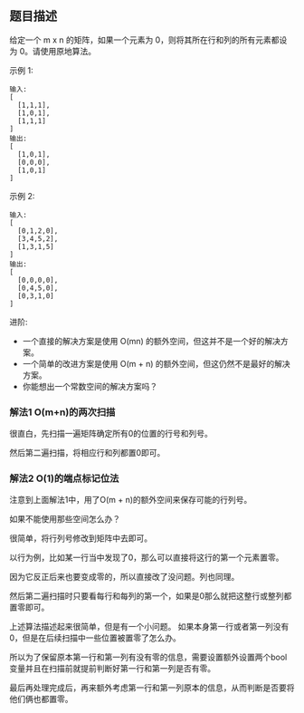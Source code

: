 ## 题目描述

给定一个 m x n 的矩阵，如果一个元素为 0，则将其所在行和列的所有元素都设为 0。请使用原地算法。

示例 1:
```
输入: 
[
  [1,1,1],
  [1,0,1],
  [1,1,1]
]
输出: 
[
  [1,0,1],
  [0,0,0],
  [1,0,1]
]
```
示例 2:
```
输入: 
[
  [0,1,2,0],
  [3,4,5,2],
  [1,3,1,5]
]
输出: 
[
  [0,0,0,0],
  [0,4,5,0],
  [0,3,1,0]
]
```

进阶:
- 一个直接的解决方案是使用  O(mn) 的额外空间，但这并不是一个好的解决方案。
- 一个简单的改进方案是使用 O(m + n) 的额外空间，但这仍然不是最好的解决方案。
- 你能想出一个常数空间的解决方案吗？

### 解法1 O(m+n)的两次扫描
很直白，先扫描一遍矩阵确定所有0的位置的行号和列号。

然后第二遍扫描，将相应行和列都置0即可。

### 解法2 O(1)的端点标记位法
注意到上面解法1中，用了O(m + n)的额外空间来保存可能的行列号。

如果不能使用那些空间怎么办？

很简单，将行列号修改到矩阵中去即可。

以行为例，比如某一行当中发现了0，那么可以直接将这行的第一个元素置零。

因为它反正后来也要变成零的，所以直接改了没问题。列也同理。

然后第二遍扫描时只要看每行和每列的第一个，如果是0那么就把这整行或整列都置零即可。

上述算法描述起来很简单，但是有一个小问题。
如果本身第一行或者第一列没有0，但是在后续扫描中一些位置被置零了怎么办。

所以为了保留原本第一行和第一列有没有零的信息，需要设置额外设置两个bool变量并且在扫描前就提前判断好第一行和第一列是否有零。

最后再处理完成后，再来额外考虑第一行和第一列原本的信息，从而判断是否要将他们俩也都置零。